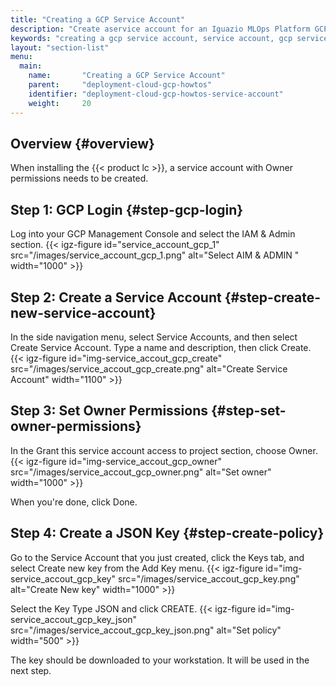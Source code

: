 ```yaml
---
title: "Creating a GCP Service Account"
description: "Create aservice account for an Iguazio MLOps Platform GCP installation."
keywords: "creating a gcp service account, service account, gcp service account"
layout: "section-list"
menu:
  main:
    name:       "Creating a GCP Service Account"
    parent:     "deployment-cloud-gcp-howtos"
    identifier: "deployment-cloud-gcp-howtos-service-account"
    weight:     20
---
```


<!-- //////////////////////////////////////// -->
## Overview {#overview}

When installing the {{< product lc >}}, a service account with Owner permissions needs to be created.

<!-- //////////////////////////////////////// -->
## Step 1: GCP Login {#step-gcp-login}

Log into your GCP Management Console and select the <gui-label>IAM & Admin</gui-label> section.
{{< igz-figure id="service_account_gcp_1" src="/images/service_account_gcp_1.png" alt="Select AIM & ADMIN " width="1000" >}}

<!-- //////////////////////////////////////// -->

## Step 2: Create a Service Account {#step-create-new-service-account}

In the side navigation menu, select <gui-label>Service Accounts</gui-label>, and then select <gui-label>Create Service Account</gui-label>.
Type a name and description, then click <gui-label>Create</gui-label>. 
{{< igz-figure id="img-service_accout_gcp_create" src="/images/service_accout_gcp_create.png" alt="Create Service Account" width="1100" >}}

<!-- //////////////////////////////////////// -->
## Step 3: Set Owner Permissions {#step-set-owner-permissions}

In the <gui-label>Grant this service account access to project</gui-label> section, choose <gui-label>Owner</gui-label>.
{{< igz-figure id="img-service_accout_gcp_owner" src="/images/service_accout_gcp_owner.png" alt="Set owner" width="1000" >}}

When you're done, click  <gui-label>Done</gui-label>.

<!-- //////////////////////////////////////// -->
## Step 4: Create a JSON Key {#step-create-policy}


Go to the Service Account that you just created, click the <gui-label>Keys</gui-label> tab, and select <gui-label>Create new key</gui-label> from the <gui-label>Add Key</gui-label> menu.
{{< igz-figure id="img-service_accout_gcp_key" src="/images/service_accout_gcp_key.png" alt="Create New key" width="1000" >}}

Select the Key Type <gui-label>JSON</gui-label> and click <gui-label>CREATE</gui-label>.
{{< igz-figure id="img-service_accout_gcp_key_json" src="/images/service_accout_gcp_key_json.png" alt="Set policy" width="500" >}}

The key should be downloaded to your workstation. It will be used in the next step. 

